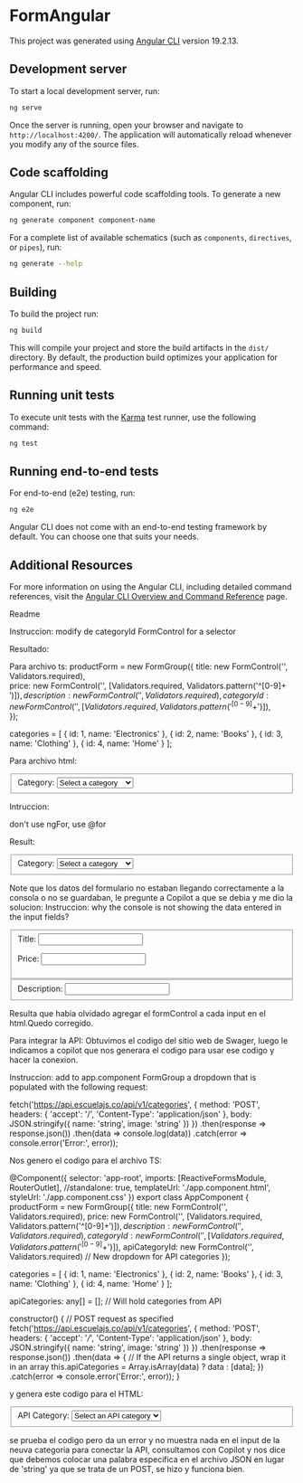 # FormAngular

This project was generated using [Angular CLI](https://github.com/angular/angular-cli) version 19.2.13.

## Development server

To start a local development server, run:

```bash
ng serve
```

Once the server is running, open your browser and navigate to `http://localhost:4200/`. The application will automatically reload whenever you modify any of the source files.

## Code scaffolding

Angular CLI includes powerful code scaffolding tools. To generate a new component, run:

```bash
ng generate component component-name
```

For a complete list of available schematics (such as `components`, `directives`, or `pipes`), run:

```bash
ng generate --help
```

## Building

To build the project run:

```bash
ng build
```

This will compile your project and store the build artifacts in the `dist/` directory. By default, the production build optimizes your application for performance and speed.

## Running unit tests

To execute unit tests with the [Karma](https://karma-runner.github.io) test runner, use the following command:

```bash
ng test
```

## Running end-to-end tests

For end-to-end (e2e) testing, run:

```bash
ng e2e
```

Angular CLI does not come with an end-to-end testing framework by default. You can choose one that suits your needs.

## Additional Resources

For more information on using the Angular CLI, including detailed command references, visit the [Angular CLI Overview and Command Reference](https://angular.dev/tools/cli) page.


Readme

Instruccion:
modify de categoryId FormControl for a selector

Resultado:

Para archivo ts:
  productForm = new FormGroup({
    title: new FormControl('', Validators.required),    
    price: new FormControl('', [Validators.required, Validators.pattern('^[0-9]+$')]),
    description: new FormControl('', Validators.required),
    categoryId: new FormControl('', [Validators.required, Validators.pattern('^[0-9]+$')]),  
  });   

  categories = [
    { id: 1, name: 'Electronics' },
    { id: 2, name: 'Books' },
    { id: 3, name: 'Clothing' },
    { id: 4, name: 'Home' }
  ];

Para archivo html:

<fieldset>
  <label for="categoryId"> Category: </label>
  <select id="categoryId" name="categoryId" formControlName="categoryId" required>
    <option value="" disabled selected>Select a category</option>
    <option *ngFor="let category of categories" [value]="category.id">{{ category.name }}</option>
  </select>
</fieldset>

Intruccion:

don't use ngFor, use @for

Result:

<fieldset>
  <label for="categoryId"> Category: </label>
  <select id="categoryId" name="categoryId" formControlName="categoryId" required>
    <option value="" disabled selected>Select a category</option>
    @for (category of categories; track category.id) {
      <option [value]="category.id">{{ category.name }}</option>
    }
  </select>
</fieldset>

Note que los datos del formulario no estaban llegando correctamente a la consola o no se guardaban, le pregunte a Copilot a que se debia y me dio la solucion:
Instruccion:
why the console is not showing the data entered in the input fields?

<!-- ...existing code... -->
<fieldset>
  <label for="title">Title:</label>
  <input type="text" id="title" name="title" required formControlName="title">

  <label for="price">Price:</label>
  <input type="text" id="price" name="price" required formControlName="price">
</fieldset>
<fieldset>
  <label for="description">Description:</label>
  <input type="text" id="description" name="description" required formControlName="description">
</fieldset>
<!-- ...existing code... -->

Resulta que habia olvidado agregar el formControl a cada input en el html.Quedo corregido.


Para integrar la API:
Obtuvimos el codigo del sitio web de Swager, luego le indicamos a copilot que nos generara el codigo para usar ese codigo y hacer la conexion.

Instruccion:
add to app.component FormGroup a dropdown that is populated with the following request: 

fetch('https://api.escuelajs.co/api/v1/categories', {
method: 'POST',
headers: {
'accept': '/',
'Content-Type': 'application/json'
},
body: JSON.stringify({
name: 'string',
image: 'string'
})
})
.then(response => response.json())
.then(data => console.log(data))
.catch(error => console.error('Error:', error));

Nos genero el codigo para el archivo TS:

@Component({
  selector: 'app-root',
  imports: [ReactiveFormsModule, RouterOutlet],
  //standalone: true,
  templateUrl: './app.component.html',
  styleUrl: './app.component.css'
})
export class AppComponent {
  productForm = new FormGroup({
    title: new FormControl('', Validators.required),
    price: new FormControl('', [Validators.required, Validators.pattern('^[0-9]+$')]),
    description: new FormControl('', Validators.required),
    categoryId: new FormControl('', [Validators.required, Validators.pattern('^[0-9]+$')]),
    apiCategoryId: new FormControl('', Validators.required) // New dropdown for API categories
  });

  categories = [
    { id: 1, name: 'Electronics' },
    { id: 2, name: 'Books' },
    { id: 3, name: 'Clothing' },
    { id: 4, name: 'Home' }
  ];

  apiCategories: any[] = []; // Will hold categories from API

  constructor() {
    // POST request as specified
    fetch('https://api.escuelajs.co/api/v1/categories', {
      method: 'POST',
      headers: {
        'accept': '*/*',
        'Content-Type': 'application/json'
      },
      body: JSON.stringify({
        name: 'string',
        image: 'string'
      })
    })
      .then(response => response.json())
      .then(data => {
        // If the API returns a single object, wrap it in an array
        this.apiCategories = Array.isArray(data) ? data : [data];
      })
      .catch(error => console.error('Error:', error));
  }

y genera este codigo para el HTML:
<fieldset>
  <label for="apiCategoryId">API Category:</label>
  <select id="apiCategoryId" formControlName="apiCategoryId" required>
    <option value="" disabled selected>Select an API category</option>
    @for (cat of apiCategories; track cat.id) {
      <option [value]="cat.id">{{ cat.name }}</option>
    }
  </select>
</fieldset>

se prueba el codigo pero da un error y no muestra nada en el input de la neuva categoria para conectar la API, consultamos con Copilot y nos dice que debemos colocar una palabra especifica en el archivo JSON en lugar de 'string' ya que se trata de un POST, se hizo y funciona bien.


